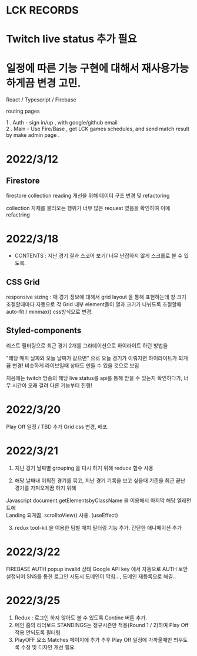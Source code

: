 # LCK RECORDS 

# Twitch live status 추가 필요
# 일정에 따른 기능 구현에 대해서 재사용가능하게끔 변경 고민.

  React / Typescript / Firebase
  
  routing pages 
  
   1 . Auth - sign in/up , with google/github email  
   2 . Main - Use Fire/Base , get LCK games schedules, and send match result by make admin page .

# 2022/3/12

## Firestore

firestore collection reading 개선을 위해 데이터 구조 변경 및 refactoring

collection 자체를 불러오는 행위가 너무 많은 request 였음을 확인하여 이에 refactring

# 2022/3/18

+ CONTENTS : 지난 경기 결과 스코어 보기/ 너무 난잡하지 않게 스크롤로 볼 수 있도록.

## CSS Grid

responsive sizing : 매 경기 정보에 대해서 grid layout 을 통해 표현하는데 창 크기 조절할때마다 자동으로 각 Grid 내부 element들이 열과 크기가 나뉘도록 조절할때 auto-fit / minmax() css방식으로 변경.

## Styled-components

리스트 필터링으로 최근 경기 2개를 그라데이션으로 하이라이트 하던 방법을

"해당 매치 날짜와 오늘 날짜가 같으면" 으로 오늘 경기가 이뤄지면 하이라이트가 되게끔 변경!
비슷하게 라이브일때 상태도 만들 수 있을 것으로 보임

처음에는 twitch 방송의 해당 live status를 api를 통해 받을 수 있는지 확인하다가, 너무 시간이 오래 걸려 다른 기능부터 진행!

# 2022/3/20

Play Off 일정 / TBD  추가
Grid css 변경, 
배포. 

# 2022/3/21

1. 지난 경기 날짜별 grouping 을 다시 하기 위해 reduce 함수 사용

2. 해당 날짜내 이뤄진 경기를 묶고, 지난 경기 기록을 보고 싶을때 기준을
 최근 끝난 경기를 가져오게끔 하기 위해  

 Javascript document.getElementsbyClassName 을 이용해서 마지막 해당 엘레먼트에  
 Landing 되게끔. scrolltoView() 사용. (useEffect)

3. redux tool-kit 을 이용한 팀별 매치 필터링 기능 추가. 간단한 애니메이션 추가

# 2022/3/22

FIREBASE AUTH popup invalid 상태 
Google API key 에서 자동으로 AUTH 보안 설정되어 SNS를 통한 로그인 시도시 도메인이 막힘..., 도메인 재등록으로 해결..


# 2022/3/25

1. Redux : 로그인 하지 않아도 볼 수 있도록 Contine 버튼 추가.
2. 메인 홈의 리더보드 STANDINGS는 정규시즌만 적용(Round 1 / 2)하여 Play Off 적용 안되도록 필터링
3. PlayOFF 요소 Matches 페이지에 추가 추후 Play Off 일정에 가까울때만 띄우도록 수정 및 디자인 개선 필요.

